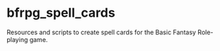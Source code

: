 # bfrpg_spell_cards
Resources and scripts to create spell cards for the Basic Fantasy Role-playing game.
